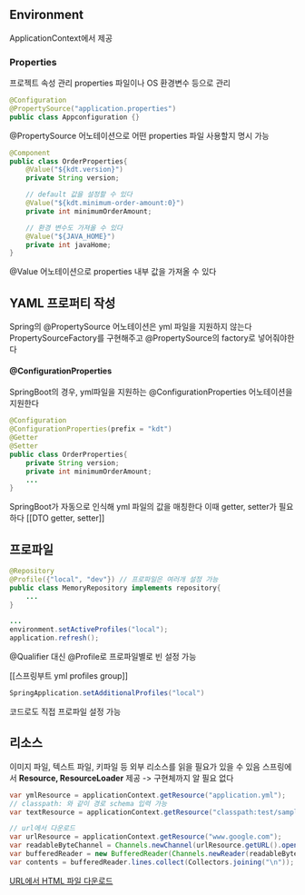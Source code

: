 ## Environment
ApplicationContext에서 제공
### Properties
프로젝트 속성 관리
properties 파일이나 OS 환경변수 등으로 관리
```java
@Configuration
@PropertySource("application.properties")
public class Appconfiguration {}
```
@PropertySource 어노테이션으로 어떤 properties 파일 사용할지 명시 가능

```java
@Component
public class OrderProperties{
	@Value("${kdt.version}")
	private String version;

	// default 값을 설정할 수 있다
	@Value("${kdt.minimum-order-amount:0}")
	private int minimumOrderAmount;

	// 환경 변수도 가져올 수 있다
	@Value("${JAVA_HOME}")
	private int javaHome;
}
```
@Value 어노테이션으로 properties 내부 값을 가져올 수 있다
## YAML 프로퍼티 작성
Spring의 @PropertySource 어노테이션은 yml 파일을 지원하지 않는다
PropertySourceFactory를 구현해주고 @PropertySource의 factory로 넣어줘야한다
#### @ConfigurationProperties
SpringBoot의 경우, yml파일을 지원하는 @ConfigurationProperties 어노테이션을 지원한다
```java
@Configuration
@ConfigurationProperties(prefix = "kdt")
@Getter
@Setter
public class OrderProperties{
	private String version;
	private int minimumOrderAmount;
	...
}
```
SpringBoot가 자동으로 인식해 yml 파일의 값을 매칭한다
이때 getter, setter가 필요하다
[[DTO getter, setter]]
## 프로파일
```java
@Repository
@Profile({"local", "dev"}) // 프로파일은 여러개 설정 가능
public class MemoryRepository implements repository{
	...
}

...
environment.setActiveProfiles("local");
application.refresh();
```
@Qualifier 대신 @Profile로 프로파일별로 빈 설정 가능

[[스프링부트 yml profiles group]]

```java
SpringApplication.setAdditionalProfiles("local")
```
코드로도 직접 프로파일 설정 가능
## 리소스
이미지 파일, 텍스트 파일, 키파일 등 외부 리소스를 읽을 필요가 있을 수 있음
스프링에서 **Resource, ResourceLoader** 제공 -> 구현체까지 알 필요 없다
```java
var ymlResource = applicationContext.getResource("application.yml");
// classpath: 와 같이 경로 schema 입력 가능
var textResource = applicationContext.getResource("classpath:test/sample.txt");

// url에서 다운로드
var urlResource = applicationContext.getResource("www.google.com");
var readableByteChannel = Channels.newChannel(urlResource.getURL().openStream());
var bufferedReader = new BufferedReader(Channels.newReader(readableByteChannel, StandardCharsets.UTF_8));
var contents = bufferedReader.lines.collect(Collectors.joining("\n"));
```
[URL에서 HTML 파일 다운로드](https://jaime-note.tistory.com/35)

